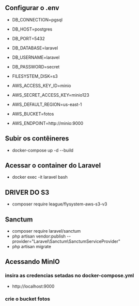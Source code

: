 ## Configurar o .env

* DB_CONNECTION=pgsql
* DB_HOST=postgres
* DB_PORT=5432
* DB_DATABASE=laravel
* DB_USERNAME=laravel
* DB_PASSWORD=secret
* FILESYSTEM_DISK=s3

* AWS_ACCESS_KEY_ID=minio
* AWS_SECRET_ACCESS_KEY=minio123
* AWS_DEFAULT_REGION=us-east-1
* AWS_BUCKET=fotos
* AWS_ENDPOINT=http://minio:9000

## Subir os contêineres
* docker-compose up -d --build

## Acessar o container do Laravel
* docker exec -it laravel bash

## DRIVER DO S3
* composer require league/flysystem-aws-s3-v3

## Sanctum

* composer require laravel/sanctum
* php artisan vendor:publish --provider="Laravel\\Sanctum\\SanctumServiceProvider"
* php artisan migrate

## Acessando MinIO
### insira as credencias setadas no docker-compose.yml
 * http://localhost:9000
### crie o bucket fotos

